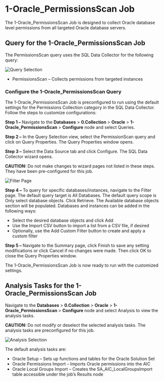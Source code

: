 # 1-Oracle_PermissionsScan Job

The 1-Oracle_PermissionsScan Job is designed to collect Oracle database level permissions from all
targeted Oracle database servers.

## Query for the 1-Oracle_PermissionsScan Job

The PermissionsScan query uses the SQL Data Collector for the following query:

![Query Selection](/img/versioned_docs/accessanalyzer_11.6/accessanalyzer/solutions/databases/oracle/collection/jobgroup6.webp)

- PermissionsScan – Collects permissions from targeted instances

### Configure the 1-Oracle_PermissionsScan Query

The 1-Oracle_PermissionsScan Job is preconfigured to run using the default settings for the
Permissions Collection category in the SQL Data Collector. Follow the steps to customize
configurations:

**Step 1 –** Navigate to the **Databases** > **0.Collection** > **Oracle** >
**1-Oracle_PermissionsScan** > **Configure** node and select Queries.

**Step 2 –** In the Query Selection view, select the PermissionScan query and click on Query
Properties. The Query Properties window opens.

**Step 3 –** Select the Data Source tab and click Configure. The SQL Data Collector wizard opens.

**CAUTION:** Do not make changes to wizard pages not listed in these steps. They have been
pre-configured for this job.

![Filter Page](/img/versioned_docs/accessanalyzer_11.6/accessanalyzer/solutions/databases/oracle/collection/1oraclepermissionscanjobqueryfilter.webp)

**Step 4 –** To query for specific databases/instances, navigate to the Filter page. The default
query target is All Databases. The default query scope is Only select database objects. Click
Retrieve. The Available database objects section will be populated. Databases and instances can be
added in the following ways:

- Select the desired database objects and click Add
- Use the Import CSV button to import a list from a CSV file, if desired
- Optionally, use the Add Custom Filter button to create and apply a custom filter

**Step 5 –** Navigate to the Summary page, click Finish to save any setting modifications or click
Cancel if no changes were made. Then click OK to close the Query Properties window.

The 1-Oracle_PermissionsScan Job is now ready to run with the customized settings.

## Analysis Tasks for the 1-Oracle_PermissionsScan Job

Navigate to the **Databases** > **0.Collection** > **Oracle** > **1-Oracle_PermissionsScan** >
**Configure** node and select Analysis to view the analysis tasks.

**CAUTION:** Do not modify or deselect the selected analysis tasks. The analysis tasks are
preconfigured for this job.

![Analysis Selection](/img/versioned_docs/accessanalyzer_11.6/accessanalyzer/solutions/databases/oracle/collection/jobgroup8.webp)

The default analysis tasks are:

- Oracle Setup – Sets up functions and tables for the Oracle Solution Set
- Oracle Permissions Import – Imports Oracle permissions into the AIC
- Oracle Local Groups Import – Creates the SA_AIC_LocalGroupsImport table accessible under the job’s
  Results node

